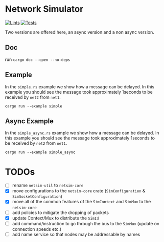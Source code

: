 # Network Simulator

[![Lints](https://github.com/input-output-hk/ce-netsim/actions/workflows/lints.yml/badge.svg)](https://github.com/input-output-hk/ce-netsim/actions/workflows/lints.yml)
[![Tests](https://github.com/input-output-hk/ce-netsim/actions/workflows/tests.yml/badge.svg)](https://github.com/input-output-hk/ce-netsim/actions/workflows/tests.yml)

Two versions are offered here, an async version and a non async version.

## Doc

run `cargo doc --open --no-deps`

## Example

In the `simple.rs` example we show how a message can be delayed. In this
example you should see the message took approximately 1seconds to be received
by `net2` from `net1`.

```
cargo run --example simple
```

## Async Example

In the `simple_async.rs` example we show how a message can be delayed. In this
example you should see the message took approximately 1seconds to be received
by `net2` from `net1`.

```
cargo run --example simple_async
```

# TODOs

- [ ] rename `netsim-util` to `netsim-core`
- [x] move configurations to the `netsim-core` crate (`SimConfiguration` & `SimSocketConfiguration`)
- [x] move all of the common features of the `SimContext` and `SimMux` to the `netsim-core`
- [ ] add policies to mitigate the dropping of packets
- [x] update Context/Mux to distribute the `SimId`
- [ ] add command/instruction to go through the bus to the `SimMux` (update on connection speeds etc.)
- [ ] add name service so that nodes may be addressable by names